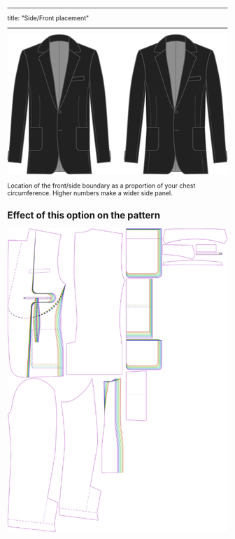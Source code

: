 - - -
title: "Side/Front placement"
- - -

![Side-front placement](sidefrontplacement.svg)

Location of the front/side boundary as a proportion of your chest circumference. Higher numbers make a wider side panel.

## Effect of this option on the pattern

![This image shows the effect of this option by superimposing several variants that have a different value for this option](jaeger_sidefrontplacement_sample.svg "Effect of this option on the pattern")
